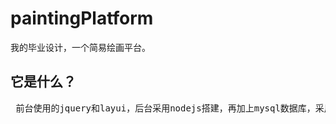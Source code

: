# paintingPlatform
我的毕业设计，一个简易绘画平台。
## 它是什么？

<pre>
 前台使用的jquery和layui，后台采用nodejs搭建，再加上mysql数据库，采用B/S设计模式，这样的一个很简单的绘画平台。
 </pre>
